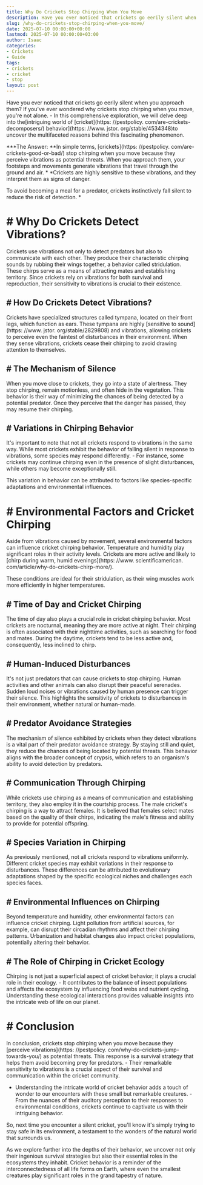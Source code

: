 ```yaml
---
title: Why Do Crickets Stop Chirping When You Move
description: Have you ever noticed that crickets go eerily silent when you approach them? If you've ever wondered why crickets stop chirping when you move, you're not...
slug: /why-do-crickets-stop-chirping-when-you-move/
date: 2025-07-10 00:00:00+00:00
lastmod: 2025-07-10 00:00:00+03:00
author: Isaac
categories:
- Crickets
- Guide
tags:
- crickets
- cricket
- stop
layout: post
---
```


Have you ever noticed that crickets go eerily silent when you approach them? If you've ever wondered why crickets stop chirping when you move, you're not alone. - In this comprehensive exploration, we will delve deep into the[intriguing world of [cricket](https: //pestpolicy. com/are-crickets-decomposers/) behavior](https: //www. jstor. org/stable/4534348)to uncover the multifaceted reasons behind this fascinating phenomenon.

***The Answer: **In simple terms, [crickets](https: //pestpolicy. com/are-crickets-good-or-bad/) stop chirping when you move because they perceive vibrations as potential threats. When you approach them, your footsteps and movements generate vibrations that travel through the ground and air. * *Crickets are highly sensitive to these vibrations, and they interpret them as signs of danger.

To avoid becoming a meal for a predator, crickets instinctively fall silent to reduce the risk of detection. *

# # **Why Do Crickets Detect Vibrations?**

Crickets use vibrations not only to detect predators but also to communicate with each other. They produce their characteristic chirping sounds by rubbing their wings together, a behavior called stridulation. These chirps serve as a means of attracting mates and establishing territory. Since crickets rely on vibrations for both survival and reproduction, their sensitivity to vibrations is crucial to their existence.

## # **How Do Crickets Detect Vibrations?**

Crickets have specialized structures called tympana, located on their front legs, which function as ears. These tympana are highly [sensitive to sound](https: //www. jstor. org/stable/2829808) and vibrations, allowing crickets to perceive even the faintest of disturbances in their environment. When they sense vibrations, crickets cease their chirping to avoid drawing attention to themselves.

## # **The Mechanism of Silence**

When you move close to crickets, they go into a state of alertness. They stop chirping, remain motionless, and often hide in the vegetation. This behavior is their way of minimizing the chances of being detected by a potential predator. Once they perceive that the danger has passed, they may resume their chirping.

## # **Variations in Chirping Behavior**

It's important to note that not all crickets respond to vibrations in the same way. While most crickets exhibit the behavior of falling silent in response to vibrations, some species may respond differently. - For instance, some crickets may continue chirping even in the presence of slight disturbances, while others may become exceptionally still.

This variation in behavior can be attributed to factors like species-specific adaptations and environmental influences.

# # **Environmental Factors and Cricket Chirping**

Aside from vibrations caused by movement, several environmental factors can influence cricket chirping behavior. Temperature and humidity play significant roles in their activity levels. Crickets are more active and likely to [chirp during warm, humid evenings](https: //www. scientificamerican. com/article/why-do-crickets-chirp-more/).

These conditions are ideal for their stridulation, as their wing muscles work more efficiently in higher temperatures.

## # **Time of Day and Cricket Chirping**

The time of day also plays a crucial role in cricket chirping behavior. Most crickets are nocturnal, meaning they are more active at night. Their chirping is often associated with their nighttime activities, such as searching for food and mates. During the daytime, crickets tend to be less active and, consequently, less inclined to chirp.

## # **Human-Induced Disturbances**

It's not just predators that can cause crickets to stop chirping. Human activities and other animals can also disrupt their peaceful serenades. Sudden loud noises or vibrations caused by human presence can trigger their silence. This highlights the sensitivity of crickets to disturbances in their environment, whether natural or human-made.

## # **Predator Avoidance Strategies**

The mechanism of silence exhibited by crickets when they detect vibrations is a vital part of their predator avoidance strategy. By staying still and quiet, they reduce the chances of being located by potential threats. This behavior aligns with the broader concept of crypsis, which refers to an organism's ability to avoid detection by predators.

## # **Communication Through Chirping**

While crickets use chirping as a means of communication and establishing territory, they also employ it in the courtship process. The male cricket's chirping is a way to attract females. It is believed that females select mates based on the quality of their chirps, indicating the male's fitness and ability to provide for potential offspring.

## # **Species Variation in Chirping**

As previously mentioned, not all crickets respond to vibrations uniformly. Different cricket species may exhibit variations in their response to disturbances. These differences can be attributed to evolutionary adaptations shaped by the specific ecological niches and challenges each species faces.

## # **Environmental Influences on Chirping**

Beyond temperature and humidity, other environmental factors can influence cricket chirping. Light pollution from artificial sources, for example, can disrupt their circadian rhythms and affect their chirping patterns. Urbanization and habitat changes also impact cricket populations, potentially altering their behavior.

## # **The Role of Chirping in Cricket Ecology**

Chirping is not just a superficial aspect of cricket behavior; it plays a crucial role in their ecology. - It contributes to the balance of insect populations and affects the ecosystem by influencing food webs and nutrient cycling. Understanding these ecological interactions provides valuable insights into the intricate web of life on our planet.

# # **Conclusion**

In conclusion, crickets stop chirping when you move because they [perceive vibrations](https: //pestpolicy. com/why-do-crickets-jump-towards-you/) as potential threats. This response is a survival strategy that helps them avoid becoming prey for predators. - Their remarkable sensitivity to vibrations is a crucial aspect of their survival and communication within the cricket community.

- Understanding the intricate world of cricket behavior adds a touch of wonder to our encounters with these small but remarkable creatures. - From the nuances of their auditory perception to their responses to environmental conditions, crickets continue to captivate us with their intriguing behavior.

So, next time you encounter a silent cricket, you'll know it's simply trying to stay safe in its environment, a testament to the wonders of the natural world that surrounds us.

As we explore further into the depths of their behavior, we uncover not only their ingenious survival strategies but also their essential roles in the ecosystems they inhabit. Cricket behavior is a reminder of the interconnectedness of all life forms on Earth, where even the smallest creatures play significant roles in the grand tapestry of nature.
